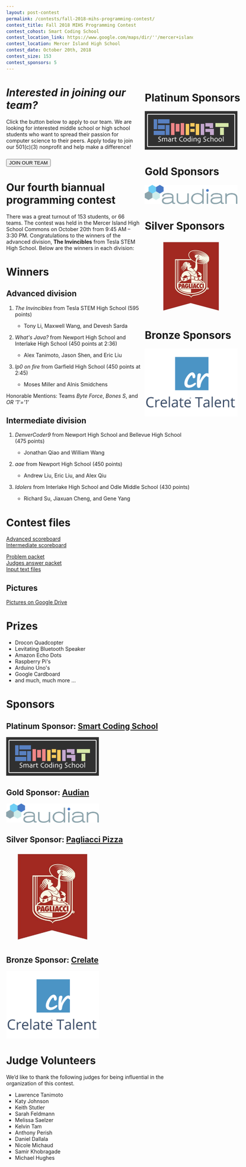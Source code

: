 ```yaml
---
layout: post-contest
permalink: /contests/fall-2018-mihs-programming-contest/
contest_title: Fall 2018 MIHS Programming Contest
contest_cohost: Smart Coding School
contest_location_link: https://www.google.com/maps/dir/''/mercer+island+high+school/data=!4m5!4m4!1m0!1m2!1m1!1s0x54906bdae7961a9d:0x6e6caf34f523feb?sa=X&ved=2ahUKEwievorr45fdAhWEIjQIHTEbCswQ9RcwD3oECAoQEQ
contest_location: Mercer Island High School
contest_date: October 20th, 2018
contest_size: 153
contest_sponsors: 5
---
```


<div style="float: right; margin-right: -140px; margin-left: 10px; text-align: center;">
  <h1 style="text-align: left;"><b>Platinum Sponsors</b></h1>
  <a href="http://www.smartcodingschool.com/"><img src="/assets/images/sponsor_smartcodingschool.png" alt="Smart Coding School" style="width: 250px; margin-right: 20px;"></a>
  <h1 style="text-align: left;"><b>Gold Sponsors</b></h1>
  <a href="http://www.audian.com/"><img src="/assets/images/sponsor_audian.png" alt="Audian" style="width: 250px; margin-right: 20px;"></a>
  <h1 style="text-align: left"><b>Silver Sponsors</b></h1>
  <a href="https://pagliacci.com"><img src="/assets/images/sponsor_pagliacci.jpg" alt="Pagliacci" style="width: 200px; margin-right: 20px;"></a>
  <h1 style="text-align: left;"><b>Bronze Sponsors</b></h1>
  <a href="https://www.crelate.com/"><img src="/assets/images/sponsor_crelate.png" alt="Crelate" style="width: 250px; margin-right: 20px;"></a>
</div>

# _Interested in joining our team?_

Click the button below to apply to our team. We are looking for interested middle school or high school students who want to spread their passion for computer science to their peers. Apply today to join our 501(c)(3) nonprofit and help make a difference!

<a href = "/contests/create"><button class = "contests-header-section-button" style="margin-top:10px">JOIN OUR TEAM</button></a>

# Our fourth biannual programming contest

There was a great turnout of 153 students, or 66 teams. The contest was held in the Mercer Island High School Commons on October 20th from 9:45 AM – 3:30 PM. Congratulations to the winners of the advanced division, **The Invincibles** from Tesla STEM High School. Below are the winners in each division:

# Winners

## Advanced division

1. _The Invincibles_ from Tesla STEM High School (595 points)

    - Tony Li, Maxwell Wang, and Devesh Sarda
2. _What's Java?_ from Newport High School and Interlake High School (450 points at 2:36)

    - Alex Tanimoto, Jason Shen, and Eric Liu
3. _lp0 on fire_ from Garfield High School (450 points at 2:45)

    - Moses Miller and Alnis Smidchens

Honorable Mentions: Teams _Byte Force_, _Bones S_, and _OR '1'='1'_ 

## Intermediate division

1. _DenverCoder9_ from Newport High School and Bellevue High School (475 points)

    - Jonathan Qiao and William Wang
2. _aae_ from Newport High School (450 points)

    - Andrew Liu, Eric Liu, and Alex Qiu
3. _Idolers_ from Interlake High School and Odle Middle School (430 points)

    - Richard Su, Jiaxuan Cheng, and Gene Yang

# Contest files

[Advanced scoreboard](/assets/docs/fall_2018_mihs/advanced_scoreboard.pdf)  
[Intermediate scoreboard](/assets/docs/fall_2018_mihs/intermediate_scoreboard.pdf)

[Problem packet](/assets/docs/fall_2018_mihs/problem_set.pdf)  
[Judges answer packet](/assets/docs/fall_2018_mihs/judges_data.pdf)  
[Input text files](/assets/docs/fall_2018_mihs/inputs_outputs.zip)

## Pictures

[Pictures on Google Drive](https://drive.google.com/drive/folders/1x10udM3sz2gzyxpOGPKdb2sDSlmMgzaw)

# Prizes

- Drocon Quadcopter
- Levitating Bluetooth Speaker
- Amazon Echo Dots
- Raspberry Pi's
- Arduino Uno's
- Google Cardboard
- and much, much more ...

# Sponsors

## **Platinum Sponsor:** <a href="http://www.smartcodingschool.com/">Smart Coding School</a>

<a href="http://www.smartcodingschool.com/"><img src="/assets/images/sponsor_smartcodingschool.png" alt="Smart Coding School" style="width: 250px; margin-right: 20px;"></a>

## **Gold Sponsor:** <a href="http://www.audian.com/">Audian</a>

<a href="http://www.audian.com/"><img src="/assets/images/sponsor_audian.png" alt="Audian" style="width: 250px; margin-right: 20px;"></a>

## **Silver Sponsor:** <a href="https://pagliacci.com">Pagliacci Pizza</a>
<a href="https://pagliacci.com"><img src="/assets/images/sponsor_pagliacci.jpg" alt="Pagliacci" style="width: 250px; margin-right: 20px;"></a>

## **Bronze Sponsor:** <a href="https://www.crelate.com/">Crelate</a>

<a href="https://www.crelate.com/"><img src="/assets/images/sponsor_crelate.png" alt="Crelate" style="width: 250px; margin-right: 20px;"></a>

# Judge Volunteers

We’d like to thank the following judges for being influential in the organization of this contest.

- Lawrence Tanimoto
- Katy Johnson
- Keith Stutler
- Sarah Feldmann
- Melissa Saelzer
- Kelvin Tam
- Anthony Perish
- Daniel Dallala
- Nicole Michaud
- Samir Khobragade
- Michael Hughes